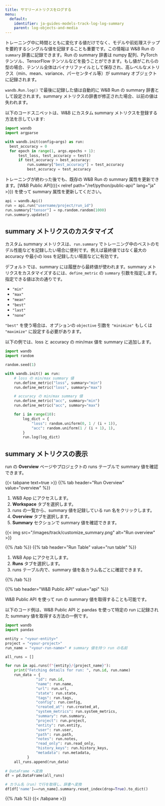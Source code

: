 ```yaml
---
title: サマリーメトリクスをログする
menu:
  default:
    identifier: ja-guides-models-track-log-log-summary
    parent: log-objects-and-media
---
```


トレーニング中に時間とともに変化する値だけでなく、モデルや前処理ステップを要約するシングルな値を記録することも重要です。この情報は W&B Run の `summary` 辞書に記録できます。Run の summary 辞書は numpy 配列、PyTorch テンソル、TensorFlow テンソルなどを扱うことができます。もし値がこれらの型の場合、テンソル全体はバイナリファイルとして保存され、高レベルなメトリクス（min、mean、variance、パーセンタイル等）が summary オブジェクトに記録されます。

`wandb.Run.log()` で最後に記録した値は自動的に W&B Run の summary 辞書として設定されます。summary メトリクスの辞書が修正された場合、以前の値は失われます。

以下のコードスニペットは、W&B にカスタム summary メトリクスを登録する方法を示しています:

```python
import wandb
import argparse

with wandb.init(config=args) as run:
  best_accuracy = 0
  for epoch in range(1, args.epochs + 1):
      test_loss, test_accuracy = test()
      if test_accuracy > best_accuracy:
          run.summary["best_accuracy"] = test_accuracy
          best_accuracy = test_accuracy
```

トレーニングが終わった後でも、既存の W&B Run の summary 属性を更新できます。[W&B Public API]({{< relref path="/ref/python/public-api/" lang="ja" >}}) を使って summary 属性を更新してください。

```python
api = wandb.Api()
run = api.run("username/project/run_id")
run.summary["tensor"] = np.random.random(1000)
run.summary.update()
```

## summary メトリクスのカスタマイズ

カスタム summary メトリクスは、`run.summary` でトレーニング中のベストのモデル性能などを記録したい場合に便利です。例えば最終値ではなく最大の accuracy や最小の loss を記録したい場面などに有効です。

デフォルトでは、summary には履歴から最終値が使われます。summary メトリクスをカスタマイズするには、`define_metric` の `summary` 引数を指定します。指定できる値は次の通りです。

* `"min"`
* `"max"`
* `"mean"`
* `"best"`
* `"last"`
* `"none"`

`"best"` を使う場合は、オプションの `objective` 引数を `"minimize"` もしくは `"maximize"` に設定する必要があります。

以下の例では、loss と accuracy の min/max 値を summary に追加します。

```python
import wandb
import random

random.seed(1)

with wandb.init() as run:
    # loss の min/max summary 値
    run.define_metric("loss", summary="min")
    run.define_metric("loss", summary="max")

    # accuracy の min/max summary 値
    run.define_metric("acc", summary="min")
    run.define_metric("acc", summary="max")

    for i in range(10):
        log_dict = {
            "loss": random.uniform(0, 1 / (i + 1)),
            "acc": random.uniform(1 / (i + 1), 1),
        }
        run.log(log_dict)
```

## summary メトリクスの表示

run の **Overview** ページやプロジェクトの runs テーブルで summary 値を確認できます。

{{< tabpane text=true >}}
{{% tab header="Run Overview" value="overview" %}}

1. W&B App にアクセスします。
2. **Workspace** タブを選択します。
3. runs の一覧から、summary 値を記録している run 名をクリックします。
4. **Overview** タブを選択します。
5. **Summary** セクションで summary 値を確認できます。

{{< img src="/images/track/customize_summary.png" alt="Run overview" >}}

{{% /tab %}}
{{% tab header="Run Table" value="run table" %}}

1. W&B App にアクセスします。
2. **Runs** タブを選択します。
3. runs テーブル内で、summary 値を各カラム名ごとに確認できます。

{{% /tab %}}

{{% tab header="W&B Public API" value="api" %}}

W&B Public API を使って run の summary 値を取得することも可能です。

以下のコード例は、W&B Public API と pandas を使って特定の run に記録された summary 値を取得する方法の一例です。

```python
import wandb
import pandas

entity = "<your-entity>"
project = "<your-project>"
run_name = "<your-run-name>" # summary 値を持つ run の名前

all_runs = []

for run in api.runs(f"{entity}/{project_name}"):
    print("Fetching details for run: ", run.id, run.name)
    run_data = {
              "id": run.id,
              "name": run.name,
              "url": run.url,
              "state": run.state,
              "tags": run.tags,
              "config": run.config,
              "created_at": run.created_at,
              "system_metrics": run.system_metrics,
              "summary": run.summary,
              "project": run.project,
              "entity": run.entity,
              "user": run.user,
              "path": run.path,
              "notes": run.notes,
              "read_only": run.read_only,
              "history_keys": run.history_keys,
              "metadata": run.metadata,
          }
    all_runs.append(run_data)
  
# DataFrame へ変換  
df = pd.DataFrame(all_runs)

# カラム名（run）で行を取得し、辞書へ変換
df[df['name']==run_name].summary.reset_index(drop=True).to_dict()
```

{{% /tab %}}
{{< /tabpane >}}